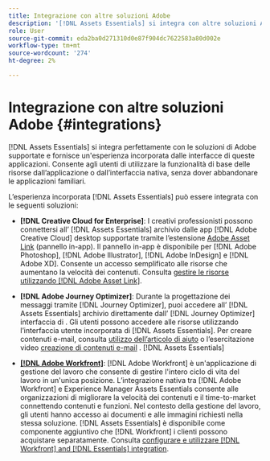 ```yaml
---
title: Integrazione con altre soluzioni Adobe
description: '[!DNL Assets Essentials] si integra con altre soluzioni Adobe e fornisce un’esperienza incorporata dall’interno dell’applicazione nativa.'
role: User
source-git-commit: eda2ba0d271310d0e87f904dc7622583a80d002e
workflow-type: tm+mt
source-wordcount: '274'
ht-degree: 2%

---
```



# Integrazione con altre soluzioni Adobe {#integrations}

[!DNL Assets Essentials] si integra perfettamente con le soluzioni di Adobe supportate e fornisce un&#39;esperienza incorporata dalle interfacce di queste applicazioni. Consente agli utenti di utilizzare la funzionalità di base delle risorse dall’applicazione o dall’interfaccia nativa, senza dover abbandonare le applicazioni familiari.

L’esperienza incorporata [!DNL Assets Essentials] può essere integrata con le seguenti soluzioni:

* **[!DNL Creative Cloud for Enterprise]**: I creativi professionisti possono connettersi all’ [!DNL Assets Essentials] archivio dalle app  [!DNL Adobe Creative Cloud] desktop supportate tramite l’estensione  [Adobe Asset Link](https://www.adobe.com/creativecloud/business/enterprise/adobe-asset-link.html)  (pannello in-app). Il pannello in-app è disponibile per [!DNL Adobe Photoshop], [!DNL Adobe Illustrator], [!DNL Adobe InDesign] e [!DNL Adobe XD]. Consente un accesso semplificato alle risorse che aumentano la velocità dei contenuti. Consulta [gestire le risorse utilizzando [!DNL Adobe Asset Link]](https://helpx.adobe.com/enterprise/admin-guide.html/enterprise/using/manage-assets-using-adobe-asset-link.ug.html).

* **[!DNL Adobe Journey Optimizer]**: Durante la progettazione dei messaggi tramite  [!DNL Journey Optimizer], puoi accedere all’ [!DNL Assets Essentials] archivio direttamente dall’ [!DNL Journey Optimizer] interfaccia di . Gli utenti possono accedere alle risorse utilizzando l’interfaccia utente incorporata di [!DNL Assets Essentials]. Per creare contenuti e-mail, consulta [utilizzo dell’articolo di aiuto](https://experienceleague.adobe.com/docs/journey-optimizer/using/create-messages/assets-essentials.html) o l’esercitazione video [creazione di contenuti e-mail](https://experienceleague.adobe.com/docs/journey-optimizer-learn/tutorials/create-messages/create-email-content-with-the-message-editor.html) . [!DNL Assets Essentials] 

* **[[!DNL Adobe Workfront]](https://www.workfront.com/)**:  [!DNL Adobe Workfront] è un&#39;applicazione di gestione del lavoro che consente di gestire l&#39;intero ciclo di vita del lavoro in un&#39;unica posizione. L’integrazione nativa tra [!DNL Adobe Workfront] e Experience Manager Assets Essentials consente alle organizzazioni di migliorare la velocità dei contenuti e il time-to-market connettendo contenuti e funzioni. Nel contesto della gestione del lavoro, gli utenti hanno accesso ai documenti e alle immagini richiesti nella stessa soluzione. [!DNL Assets Essentials] è disponibile come componente aggiuntivo che  [!DNL Workfront] i clienti possono acquistare separatamente. Consulta [configurare e utilizzare [!DNL Workfront] and [!DNL Essentials] integration](https://one.workfront.com/s/document-item?bundleId=the-new-workfront-experience&amp;topicId=Content%2FDocuments%2FAdobe_Workfront_for_Experience_Manager_Assets_Essentials%2F_workfront-for-aem-asset-essentials.htm).

<!-- TBD: Hiding this link till GA. Do not even include the beta mention as discussed with Greg. Beta is done with customers selected by the Accounts team. It is not an open Beta program. At GA, document this.

* **[[!DNL Creative Cloud Libraries]**: This integration will be made available in the future.

* **[[!DNL Adobe Studio]]**: This integration will be made available in the future.
-->
